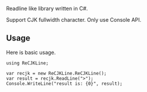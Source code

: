Readline like library written in C#.

Support CJK fullwidth character.
Only use Console API.

## Usage

Here is basic usage.

```
using ReCJKLine;

var recjk = new ReCJKLine.ReCJKLine();
var result = recjk.ReadLine(">");
Console.WriteLine("result is: {0}", result);
```